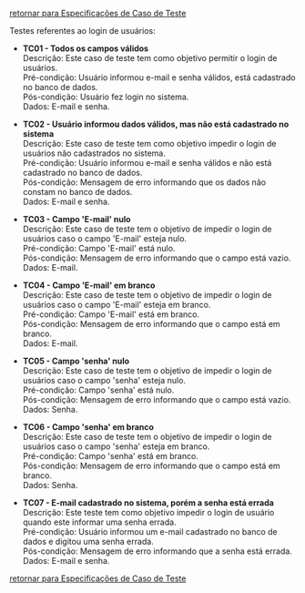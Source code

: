 [retornar para Especificações de Caso de Teste](https://github.com/fga-gpp-mds/2016.2-SAS_FGA/wiki/Especifica%C3%A7%C3%A3o-de-Casos-de-Teste)



Testes referentes ao login de usuários:  
* **TC01 - Todos os campos válidos**  
    Descrição: Este caso de teste tem como objetivo permitir o login de usuários.  
    Pré-condição: Usuário informou e-mail e senha válidos, está cadastrado no banco de dados.  
    Pós-condição: Usuário fez login no sistema.  
    Dados: E-mail e senha.   

* **TC02 - Usuário informou dados válidos, mas não está cadastrado no sistema**  
    Descrição: Este caso de teste tem como objetivo impedir o login de usuários não cadastrados no sistema.  
    Pré-condição: Usuário informou e-mail e senha válidos e não está cadastrado no banco de dados.  
    Pós-condição: Mensagem de erro informando que os dados não constam no banco de dados.  
    Dados: E-mail e senha.  

* **TC03 - Campo 'E-mail' nulo**  
    Descrição: Este caso de teste tem o objetivo de impedir o login de usuários caso o campo 'E-mail' esteja nulo.  
    Pré-condição: Campo 'E-mail' está nulo.  
    Pós-condição: Mensagem de erro informando que o campo está vazio.  
    Dados: E-mail.  

* **TC04 - Campo 'E-mail' em branco**  
    Descrição: Este caso de teste tem o objetivo de impedir o login de usuários caso o campo 'E-mail' esteja em branco.  
    Pré-condição: Campo 'E-mail' está em branco.  
    Pós-condição: Mensagem de erro informando que o campo está em branco.  
    Dados: E-mail.  

* **TC05 - Campo 'senha' nulo**  
    Descrição: Este caso de teste tem o objetivo de impedir o login de usuários caso o campo 'senha' esteja nulo.  
    Pré-condição: Campo 'senha' está nulo.  
    Pós-condição: Mensagem de erro informando que o campo está vazio.  
    Dados: Senha.  


* **TC06 - Campo 'senha' em branco**  
    Descrição: Este caso de teste tem o objetivo de impedir o login de usuários caso o campo 'senha' esteja em branco.  
    Pré-condição: Campo 'senha' está em branco.  
    Pós-condição: Mensagem de erro informando que o campo está em branco.  
    Dados: Senha.  

* **TC07 - E-mail cadastrado no sistema, porém a senha está errada**  
	Descrição: Este teste tem como objetivo impedir o login de usuário quando este informar uma senha errada.  
	Pré-condição: Usuário informou um e-mail cadastrado no banco de dados e digitou uma senha errada.  
	Pós-condição: Mensagem de erro informando que a senha está errada.  
	Dados: E-mail e senha.  


[retornar para Especificações de Caso de Teste](https://github.com/fga-gpp-mds/2016.2-SAS_FGA/wiki/Especifica%C3%A7%C3%A3o-de-Casos-de-Teste)